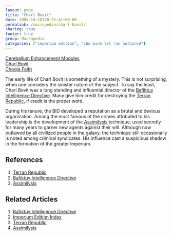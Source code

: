 ```yaml
---
layout: page
title: "Charl Bovit"
date: 2005-10-18T20:25:41+00:00
permalink: /macropedia/charl-bovit/
sharing: true
footer: true
group: Macropedia
categories: ["imperium edition", "cho minh tel ran authored"]
---
```


<div class='row'>
	<div class='col-md-4'><a href='/macropedia/cerebellum-enhancement-modules'>Cerebellum Enhancement Modules</a></div>
	<div class='col-md-4'><a href='/macropedia/charl-bovit'>Charl Bovit</a></div>
	<div class='col-md-4'><a href='/macropedia/chogia-faith'>Chogia Faith</a></div>
</div>


The early life of Charl Bovit is something of a mystery. This is not surprising, when one considers the sinister nature of the subject. To say the least, Charl Bovit was a long standing and influential director of the  [Bafiktuy Intelligence Directive](/macropedia/bafiktuy-intelligence-directive). Many give him credit for destroying the [Terran Republic](/macropedia/terran-republic), if credit is the proper word.

During his tenure, the BID developed a reputation as a brutal and devious organization. Among the most famous of the crimes attributed to his leadership is the development of the [Assimilysis](/macropedia/assimilysis) technique, used secretly for many years to garner new agents against their will. Although now outlawed by all civilized people in the galaxy, the technique still occasionally is noted among criminal syndicates. His influence cast a suspicious shadow in the formation of the greater Imperium.

## References
1. [Terran Republic](/macropedia/terran-republic)
1. [Bafiktuy Intelligence Directive](/macropedia/bafiktuy-intelligence-directive)
1. [Assimilysis](/macropedia/assimilysis)

## Related Articles

1. [Bafiktuy Intelligence Directive](/macropedia/bafiktuy-intelligence-directive)
2. [Imperium Edition Index](/macropedia/imperium-edition-index)
3. [Terran Republic](/macropedia/terran-republic)
4. [Assimilysis](/macropedia/assimilysis)


 
